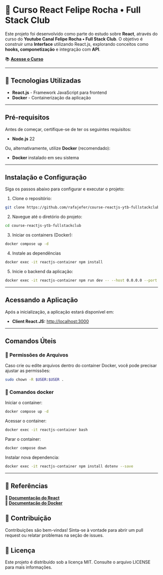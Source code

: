 # 🚀 Curso React Felipe Rocha • Full Stack Club

Este projeto foi desenvolvido como parte do estudo sobre **React**, através do curso do **Youtube Canal Felipe Rocha • Full Stack Club**. O objetivo é construir uma **Interface** utilizando React.js, explorando conceitos como **hooks, componetização** e integração com **API**.

📚 **[Acesse o Curso](https://www.youtube.com/watch?v=2RWsLmu8yVc&ab_channel=FelipeRocha%E2%80%A2FullStackClub)**  

---

## 📌 **Tecnologias Utilizadas**
- **React.js** - Framework JavaScript para frontend  
- **Docker** - Containerização da aplicação  

---

## **Pré-requisitos**  

Antes de começar, certifique-se de ter os seguintes requisitos:  

- **Node.js** 22

Ou, alternativamente, utilize **Docker** (recomendado):  

- **Docker** instalado em seu sistema  

---

## **Instalação e Configuração**  

Siga os passos abaixo para configurar e executar o projeto:

1. Clone o repositório:
```sh
git clone https://github.com/rafajefer/course-reactjs-ytb-fullstackclub.git
```

2. Navegue até o diretório do projeto:
```sh
cd course-reactjs-ytb-fullstackclub
```

3. Iniciar os containers (Docker):
```sh
docker compose up -d
```

4. Instale as dependências
```sh
docker exec -it reactjs-container npm install
```

5. Inicie o backend da aplicação:
```sh
docker exec -it reactjs-container npm run dev -- --host 0.0.0.0 --port 3000
```

---

## **Acessando a Aplicação**  

Após a inicialização, a aplicação estará disponível em:  

- **Client React.JS:** [http://localhost:3000](http://localhost:3000)  

---

## **Comandos Úteis**

### 📂 Permissões de Arquivos

Caso crie ou edite arquivos dentro do container Docker, você pode precisar ajustar as permissões:
```sh
sudo chown -R $USER:$USER .
```

### 🐳 Comandos docker

Iniciar o container:
```sh
docker compose up -d
```

Acessar o container:
```sh
docker exec -it reactjs-container bash
```

Parar o container:
```sh
docker compose down
```

Instalar nova dependencia:
```sh
docker exec -it reactjs-container npm install dotenv --save
```
---

## **📖 Referências**
**🔗 [Documentação do React](https://react.dev/learn)**  
**🔗 [Documentação do Docker](https://docs.docker.com/)**  


## **🤝 Contribuição**
Contribuições são bem-vindas! Sinta-se à vontade para abrir um pull request ou relatar problemas na seção de issues.  

## **📝 Licença**
Este projeto é distribuído sob a licença MIT. Consulte o arquivo LICENSE para mais informações.